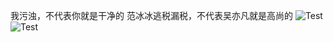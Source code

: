 我污浊，不代表你就是干净的
范冰冰逃税漏税，不代表吴亦凡就是高尚的
 ![Test](https://pic.imgdb.cn/item/66e833fad9c307b7e983cdef.jpg) 
 ![Test](https://pic.imgdb.cn/item/66e833fad9c307b7e983cd9d.jpg) 